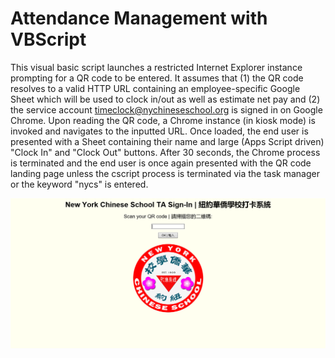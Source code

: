 # Attendance Management with VBScript

This visual basic script launches a restricted Internet Explorer instance prompting for a QR code to be entered. It assumes that (1) the QR code resolves to a valid HTTP URL containing an employee-specific Google Sheet which will be used to clock in/out as well as estimate net pay and (2) the service account timeclock@nychineseschool.org is signed in on Google Chrome. Upon reading the QR code, a Chrome instance (in kiosk mode) is invoked and navigates to the inputted URL. Once loaded, the end user is presented with a Sheet containing their name and large (Apps Script driven) "Clock In" and "Clock Out" buttons. After 30 seconds, the Chrome process is terminated and the end user is once again presented with the QR code landing page unless the cscript process is terminated via the task manager or the keyword "nycs" is entered.

![alt text](https://github.com/kevinkenzhao/New-York-Chinese-School/blob/main/kiosk-capture.PNG?raw=true)

